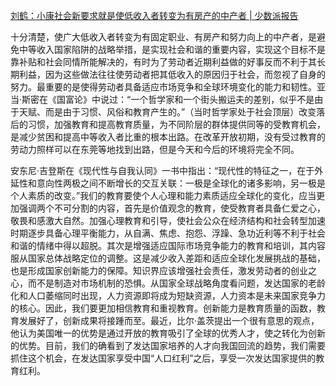 [刘鹤：小康社会新要求就是使低收入者转变为有房产的中产者 | 少数派报告](http://www.alphaseek.cn/?p=1159)

十分清楚，使广大低收入者转变为有固定职业、有房产和努力向上的中产者，是避免中等收入国家陷阱的战略举措，是实现社会和谐的重要内容，实现这个目标不是靠补贴和社会同情所能解决的，有时为了劳动者近期利益做的好事反而不利于其长期利益，因为这些做法往往使劳动者把其低收入的原因归于社会，而忽视了自身的努力。最重要的是使得劳动者具备适应市场竞争和全球环境变化的能力和韧性。亚当·斯密在《国富论》中说过：“一个哲学家和一个街头搬运夫的差别，似乎不是由于天赋、而是由于习惯、风俗和教育产生的。”（当时哲学家处于社会顶层）改变落后的习惯，加强教育和提高教育质量，为不同阶层的群体提供同等的受教育机会，是减少贫困和提高中等收入者比重的根本出路。在改革开放初期，没有受过教育的劳动力照样可以在东莞等地找到出路，但是今天和今后的环境将完全不同。

安东尼·吉登斯在《现代性与自我认同》一书中指出：“现代性的特征之一，在于外延性和意向性两极之间不断增长的交互关联：一极是全球化的诸多影响，另一极是个人素质的改变。”我们的教育要使个人心理和能力素质适应全球化的变化，应当更加强调两个不可分割的内容，首先是价值观念的教育，使受教育者具备仁爱之心，敬畏和感激大自然。加强心理教育和引导，使社会公众在经济结构和社会转型加速时期逐步具备心理平衡能力，从自满、焦虑、抱怨、浮躁、急功近利等不利于社会和谐的情绪中得以超脱。其次是增强适应国际市场竞争能力的教育和培训，其内容服从国家总体战略定位的调整。这是减少收入差距和适应全球化发展挑战的基础，也是形成国家创新能力的保障。知识界应该增强社会责任，激发劳动者的创业之心，而不是制造对市场机制的恐惧。从国家全球战略角度看问题，发达国家的老龄化和人口萎缩同时出现，人力资源即将成为短缺资源，人力资本是未来国家竞争力的核心。因此，我们要更加相信教育和重视教育。创新能力是教育质量的函数，教育发展好了，创新成果将接踵而至。最近，比尔·盖茨提出一个很有意思的观点，他认为美国唯一的优势是通过开放的教育吸引了全球的优秀人才，使之转化为创新的优势。目前，我们的确看到了发达国家培养的人才向我国回流的趋势，我们需要抓住这个机会，在发达国家享受中国“人口红利”之后，享受一次发达国家提供的教育红利。